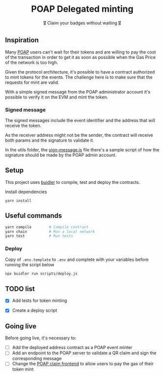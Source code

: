 <h1 align="center">POAP Delegated minting</h1>
<p align="center">🎖️ Claim your badges without waiting 🎖️</p>

## Inspiration ##
Many [POAP](https://www.poap.xyz) users can't wait for their tokens and are willing to pay the cost of the transaction in order to get it as soon as possible when the Gas Price of the network is too high.

Given the protocol architecture, it's possible to have a contract authorized to mint tokens for the events. The challenge here is to make sure that the requests for mint are valid.

With a simple signed message from the POAP administrator account it's possible to verify it on the EVM and mint the token.

### Signed message ###
The signed messages include the event identifier and the address that will receive the token. 

As the receiver address might not be the sender, the contract will receive both params and the signature to validate it.

In the utils folder, the [sign-message.js](./utils/sign-message.js) file there's a sample script of how the signature should be made by the POAP admin account.

## Setup ##
This project uses [buidler](https://buidler.dev) to compile, test and deploy the contracts.

Install dependencies
```
yarn install
```


## Useful commands ##

```bash
yarn compile        # Compile contract
yarn chain          # Run a local network
yarn test           # Run tests
```

### Deploy ###
Copy of `.env.template` to `.env` and complete with your variables before running the script below
```bash
npx buidler run scripts/deploy.js
```

## TODO list ##
- [x] Add tests for token minting
- [x] Create a deploy script


## Going live ##
Before going live, it's necessary to:
- [ ] Add the deployed address contract as a POAP event minter
- [ ] Add an endpoint to the POAP server to validate a QR claim and sign the corresponding message
- [ ] Change the [POAP claim frontend](https://app.poap.xyz/claim) to allow users to pay the gas of their token mint
